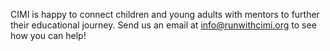 CIMI is happy to connect children and young adults with mentors to further their educational journey. Send us an email at [info@runwithcimi.org](#todo) to see how you can help! 
